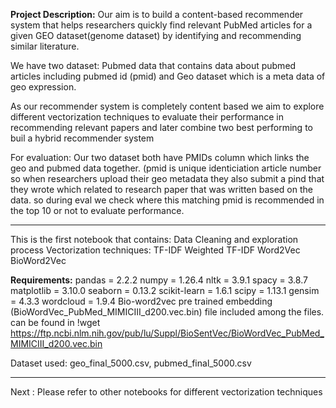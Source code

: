**Project Description:**
Our aim is to build a content-based recommender system that helps researchers quickly find relevant PubMed articles for a given GEO dataset(genome dataset) by identifying and recommending similar literature.

We have two dataset: Pubmed data that contains data about pubmed articles including pubmed id (pmid) and Geo dataset which is a meta data of geo expression.

As our recommender system is completely content based we aim to explore different vectorization techniques to evaluate their performance in recommending relevant papers and later combine two best performing to buil a hybrid recommender system

For evaluation: 
Our two dataset both have PMIDs column which links the geo and pubmed data together. (pmid is unique identiciation article number so when researchers upload their geo metadata they also submit a pind that they wrote which related to research paper that was written based on the data. so during eval we check where this matching pmid is recommended in the top 10 or not to evaluate performance.

-------------------------------------------------------------------------------------------
This is the first notebook that contains:
Data Cleaning and exploration process
Vectorization techniques:
TF-IDF
Weighted TF-IDF
Word2Vec
BioWord2Vec


**Requirements:**
pandas = 2.2.2
numpy = 1.26.4
nltk = 3.9.1
spacy = 3.8.7
matplotlib = 3.10.0
seaborn = 0.13.2
scikit-learn = 1.6.1
scipy = 1.13.1
gensim = 4.3.3
wordcloud = 1.9.4
Bio-word2vec pre trained embedding (BioWordVec_PubMed_MIMICIII_d200.vec.bin) file included among the files. can be found in !wget https://ftp.ncbi.nlm.nih.gov/pub/lu/Suppl/BioSentVec/BioWordVec_PubMed_MIMICIII_d200.vec.bin

Dataset used: geo_final_5000.csv, pubmed_final_5000.csv

-----------------------------------------------------------------------------------------------------------------------------------------------
Next : Please refer to other notebooks for different vectorization techniques
